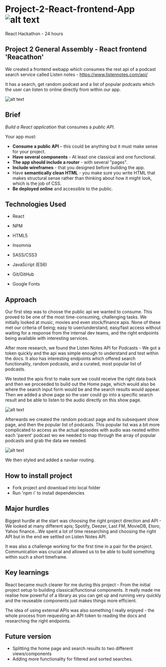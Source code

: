 # Project-2-React-frontend-App ![alt text](https://miro.medium.com/fit/c/50/50/1*HDIDs6Iq0bW-2qeYXqjp9w.png "GA logo")
React Hackathon - 24 hours


## Project 2 General Assembly - React frontend 'Reacathon'

We created a frontend webapp which consumes the rest api of a podcast search service called Listen notes - https://www.listennotes.com/api/

It has a search, get random podcast and a list of popular podcasts which the user can listen to online directly from within our app.

![alt text](https://i.imgur.com/fkRsDbO.png "Project screenshot")

## Brief

*Build a React application* that consumes a *public API*.

Your app must:

* **Consume a public API** – this could be anything but it must make sense for your project.
* **Have several components** - At least one classical and one functional.
* **The app should include a router** - with several "pages".
* **Include wireframes** - that you designed before building the app.
* Have **semantically clean HTML** - you make sure you write HTML that makes structural sense rather than thinking about how it might look, which is the job of CSS.
* **Be deployed online** and accessible to the public.


## Technologies Used

* React

* NPM

* HTML5

* Insomnia

* SASS/CSS3

* JavaScript (ES6)

* Git/GitHub

* Google Fonts

## Approach

Our first step was to choose the public api we wanted to consume. This proved to be one of the most time-consuming, challenging tasks. We initially looked at music, movies and even stock/finance apis. None of these met our criteria of being; easy to user/understand, easy/fast access without waiting for a response from the internal dev teams, and the right endpoints being available with interesting services. 

After more research, we found the Listen Notes API for Podcasts - We got a token quickly and the api was simple enough to understand and test within the docs. It also has interesting endpoints which offered search functionality, random podcasts, and a curated, most popular list of podcasts. 

We tested the apis first to make sure we could receive the right data back and then we proceeded to build out the Home page, which would also be where the search input form would be and the search results would appear. Then we added a show page so the user could go into a specific search result and be able to listen to the audio directly on this show page. 


![alt text](https://i.imgur.com/c68efeZ.png?1 "Project screenshot")

Afterwards we created the random podcast page and its subsequent show page, and then the popular list of podcasts. This popular list was a bit more complicated to access as the actual episodes with audio was nested within each 'parent' podcast wo we needed to map through the array of popular podcasts and grab the data we needed. 

![alt text](https://i.imgur.com/fs4OOeX.png "Project screenshot")

We then styled and added a navbar routing. 

## How to install project 

* Fork project and download into local folder
* Run 'npm i' to install dependencies

## Major hurdles

Biggest hurdle at the start was choosing the right project direction and API - We looked at many different apis; Spotify, Deezer, Last FM, MovieDB, Etoro, Yahoo finance...We spent a lot of time researching and choosing the right API but in the end we settled on Listen Notes API. 

It was also a challenge working for the first time in a pair for the project. Communication was crucial and allowed us to be able to build something within such a short timeframe. 

## Key learnings

React became much clearer for me during this project - From the initial project setup to building classical/functional components. It really made me realise how powerful of a library as you can get up and running very quickly and the reuseable components just makes things more efficient. 

The idea of using external APIs was also something I really enjoyed - the whole process from requesting an API token to reading the docs and researching the right endpoints. 


## Future version 

* Splitting the home page and search results to two different views/components
* Adding more functionality for filtered and sorted searches. 


